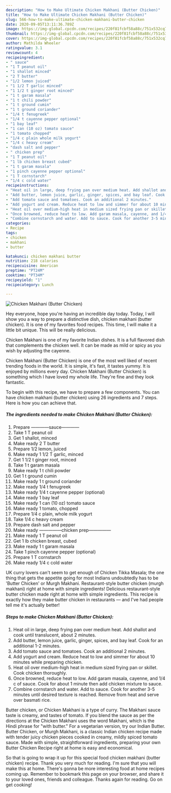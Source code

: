 ```yaml
---
description: "How to Make Ultimate Chicken Makhani (Butter Chicken)"
title: "How to Make Ultimate Chicken Makhani (Butter Chicken)"
slug: 566-how-to-make-ultimate-chicken-makhani-butter-chicken
date: 2020-09-05T13:11:36.789Z
image: https://img-global.cpcdn.com/recipes/220f81fcbf58a88c/751x532cq70/chicken-makhani-butter-chicken-recipe-main-photo.jpg
thumbnail: https://img-global.cpcdn.com/recipes/220f81fcbf58a88c/751x532cq70/chicken-makhani-butter-chicken-recipe-main-photo.jpg
cover: https://img-global.cpcdn.com/recipes/220f81fcbf58a88c/751x532cq70/chicken-makhani-butter-chicken-recipe-main-photo.jpg
author: Mathilda Wheeler
ratingvalue: 3.1
reviewcount: 4
recipeingredient:
- " sauce"
- "1 T peanut oil"
- "1 shallot minced"
- "2 T butter"
- "1/2 lemon juiced"
- "1 1/2 T garlic minced"
- "1 1/2 t ginger root minced"
- "1 t garam masala"
- "1 t chili powder"
- "1 t ground cumin"
- "1 t ground coriander"
- "1/4 t fenugreek"
- "1/4 t cayenne pepper optional"
- "1 bay leaf"
- "1 can (10 oz) tomato sauce"
- "1 tomato chopped"
- "1/4 c plain whole milk yogurt"
- "1/4 c heavy cream"
- "dash salt and pepper"
- " chicken prep"
- "1 T peanut oil"
- "1 lb chicken breast cubed"
- "1 t garam masala"
- "1 pinch cayenne pepper optional"
- "1 T cornstarch"
- "1/4 c cold water"
recipeinstructions:
- "Heat oil in large, deep frying pan over medium heat. Add shallot and cook until translucent, about 2 minutes."
- "Add butter, lemon juice, garlic, ginger, spices, and bay leaf. Cook for an additional 1-2 minutes."
- "Add tomato sauce and tomatoes. Cook an additional 2 minutes."
- "Add yogurt and cream. Reduce heat to low and simmer for about 10 minutes while preparing chicken."
- "Heat oil over medium-high heat in medium sized frying pan or skillet. Cook chicken thoroughly."
- "Once browned, reduce heat to low. Add garam masala, cayenne, and 1/4 c of sauce. Cook for about 1 minute then add chicken mixture to sauce."
- "Combine cornstarch and water. Add to sauce. Cook for another 3-5 minutes until desired texture is reached. Remove from heat and serve over basmati rice."
categories:
- Recipe
tags:
- chicken
- makhani
- butter

katakunci: chicken makhani butter 
nutrition: 218 calories
recipecuisine: American
preptime: "PT24M"
cooktime: "PT34M"
recipeyield: "1"
recipecategory: Lunch

---
```



![Chicken Makhani (Butter Chicken)](https://img-global.cpcdn.com/recipes/220f81fcbf58a88c/751x532cq70/chicken-makhani-butter-chicken-recipe-main-photo.jpg)

Hey everyone, hope you're having an incredible day today. Today, I will show you a way to prepare a distinctive dish, chicken makhani (butter chicken). It is one of my favorites food recipes. This time, I will make it a little bit unique. This will be really delicious.

Chicken Makhani is one of my favorite Indian dishes. It is a full flavored dish that complements the chicken well. It can be made as mild or spicy as you wish by adjusting the cayenne.

Chicken Makhani (Butter Chicken) is one of the most well liked of recent trending foods in the world. It is simple, it's fast, it tastes yummy. It is enjoyed by millions every day. Chicken Makhani (Butter Chicken) is something which I have loved my whole life. They're fine and they look fantastic.


To begin with this recipe, we have to prepare a few components. You can have chicken makhani (butter chicken) using 26 ingredients and 7 steps. Here is how you can achieve that.

<!--inarticleads1-->

##### The ingredients needed to make Chicken Makhani (Butter Chicken):

1. Prepare  ————sauce————
1. Take 1 T peanut oil
1. Get 1 shallot, minced
1. Make ready 2 T butter
1. Prepare 1/2 lemon, juiced
1. Make ready 1 1/2 T garlic, minced
1. Get 1 1/2 t ginger root, minced
1. Take 1 t garam masala
1. Make ready 1 t chili powder
1. Get 1 t ground cumin
1. Make ready 1 t ground coriander
1. Make ready 1/4 t fenugreek
1. Make ready 1/4 t cayenne pepper (optional)
1. Make ready 1 bay leaf
1. Make ready 1 can (10 oz) tomato sauce
1. Make ready 1 tomato, chopped
1. Prepare 1/4 c plain, whole milk yogurt
1. Take 1/4 c heavy cream
1. Prepare dash salt and pepper
1. Make ready  —————chicken prep—————
1. Make ready 1 T peanut oil
1. Get 1 lb chicken breast, cubed
1. Make ready 1 t garam masala
1. Take 1 pinch cayenne pepper (optional)
1. Prepare 1 T cornstarch
1. Make ready 1/4 c cold water


UK curry lovers can&#39;t seem to get enough of Chicken Tikka Masala; the one thing that gets the appetite going for most Indians undoubtedly has to be &#39;Butter Chicken&#39; or Murgh Makhani. Restaurant-style butter chicken (murgh makhani) right at home with simple ingredients! Delicious restaurant-style butter chicken made right at home with simple ingredients. This recipe is exactly how they make butter chicken in restaurants — and I&#39;ve had people tell me it&#39;s actually better! 

<!--inarticleads2-->

##### Steps to make Chicken Makhani (Butter Chicken):

1. Heat oil in large, deep frying pan over medium heat. Add shallot and cook until translucent, about 2 minutes.
1. Add butter, lemon juice, garlic, ginger, spices, and bay leaf. Cook for an additional 1-2 minutes.
1. Add tomato sauce and tomatoes. Cook an additional 2 minutes.
1. Add yogurt and cream. Reduce heat to low and simmer for about 10 minutes while preparing chicken.
1. Heat oil over medium-high heat in medium sized frying pan or skillet. Cook chicken thoroughly.
1. Once browned, reduce heat to low. Add garam masala, cayenne, and 1/4 c of sauce. Cook for about 1 minute then add chicken mixture to sauce.
1. Combine cornstarch and water. Add to sauce. Cook for another 3-5 minutes until desired texture is reached. Remove from heat and serve over basmati rice.


Butter chicken, or Chicken Makhani is a type of curry. The Makhani sauce taste is creamy, and tastes of tomato. If you blend the sauce as per the directions at the Chicken Makhani uses the word Makhani, which is the Hindi phrase for &#34;with butter.&#34; For a vegetarian version, try our Indian Butter. Butter Chicken, or Murgh Makhani, is a classic Indian chicken recipe made with tender juicy chicken pieces cooked in creamy, mildly spiced tomato sauce. Made with simple, straightforward ingredients, preparing your own Butter Chicken Recipe right at home is easy and economical. 

So that is going to wrap it up for this special food chicken makhani (butter chicken) recipe. Thank you very much for reading. I'm sure that you will make this at home. There's gonna be more interesting food at home recipes coming up. Remember to bookmark this page on your browser, and share it to your loved ones, friends and colleague. Thanks again for reading. Go on get cooking!
